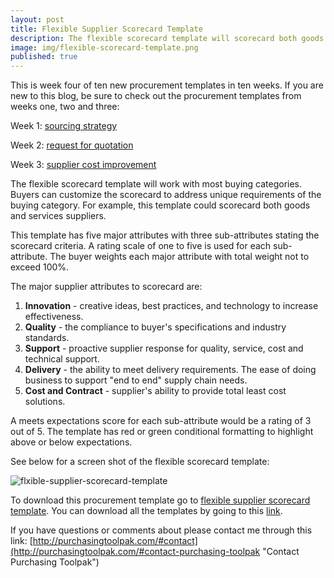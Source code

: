 ```yaml
---
layout: post
title: Flexible Supplier Scorecard Template
description: The flexible scorecard template will scorecard both goods and services suppliers. Procurement can customize the supplier scorecard template to address unique requirements of the buying category. For example, this procurement template could scorecard both goods and services suppliers.
image: img/flexible-scorecard-template.png
published: true
---
```


This is week four of ten new procurement templates in ten weeks. If you are new to this blog, be sure to check out the procurement templates from weeks one, two and three:

 Week 1:	[sourcing strategy]({{site.baseurl}}/2017/04/07/sourcing-strategy-template)

 Week 2:	[request for quotation]({{site.baseurl}}/2017/04/14/request-for-quotation-template)

 Week 3:	[supplier cost improvement]({{site.baseurl}}/2017/04/21/supplier-cost-improvement-template)

The flexible scorecard template will work with most buying categories.  Buyers can customize the scorecard to address unique requirements of the buying category. For example, this template could scorecard both goods and services suppliers. <!--more-->

This template has five major attributes with three sub-attributes stating the scorecard criteria. A rating scale of one to five is used for each sub-attribute. The buyer weights each major attribute with total weight not to exceed 100%. 

The major supplier attributes to scorecard are:

1. **Innovation** - creative ideas, best practices, and technology to increase effectiveness.
2. **Quality** - the compliance to buyer's specifications and industry standards.
3. **Support** - proactive supplier response for quality, service, cost and technical support.
4. **Delivery** - the ability to meet delivery requirements. The ease of doing business to support "end to end" supply chain needs.
5. **Cost and Contract** - supplier's ability to provide total least cost solutions.

A meets expectations score for each sub-attribute would be a rating of 3 out of 5. The template has red or green conditional formatting to highlight above or below expectations.

See below for a screen shot of the flexible scorecard template:
 <div style="text-align:left" markdown="1">

![flxible-supplier-scorecard-template]({{site.baseurl}}/img/flexible-scorecard-template.png)
 </div>

To download this procurement template go to <a href="https://github.com/purchasingtoolpak/purchasingtoolpak/raw/master/supplier-integration/flexible-supplier-scorecard-template.xlsx">flexible supplier scorecard template</a>. You can download all the templates by going to this <a href="http://purchasingtoolpak.com/#download-procurement-templates">link</a>.

If you have questions or comments about please contact me through this link:
[http://purchasingtoolpak.com/#contact](http://purchasingtoolpak.com/#contact-purchasing-toolpak "Contact Purchasing Toolpak")

